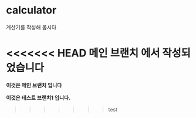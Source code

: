 # calculator

계산기를 작성해 봅시다

<<<<<<< HEAD
__메인 브랜치__ 에서 작성되었습니다 
=======
__이것은 메인 브랜치 입니다__

__이것은 테스트 브랜치1 입니다.__
>>>>>>> test
